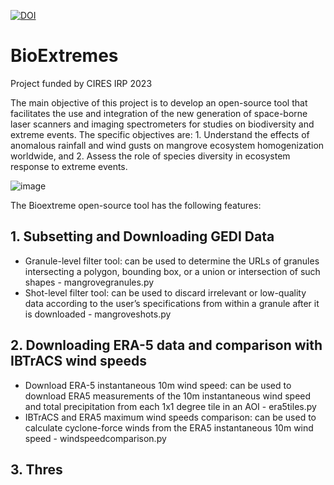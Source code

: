 [![DOI](https://zenodo.org/badge/682751872.svg)](https://zenodo.org/doi/10.5281/zenodo.11168263)

# BioExtremes
Project funded by CIRES IRP 2023

The main objective of this project is to develop an open-source tool that facilitates the use and integration of the new generation of space-borne laser scanners and imaging spectrometers for studies on biodiversity and extreme events. The specific objectives are: 1. Understand the effects of anomalous rainfall and wind gusts on mangrove ecosystem homogenization worldwide, and 2. Assess the role of species diversity in ecosystem response to extreme events.

![image](https://github.com/earthlab/BioExtremes/assets/67020853/773b417a-e15d-454a-b20a-948994084da9)

The Bioextreme open-source tool has the following features:

## 1. Subsetting and Downloading GEDI Data

- Granule-level filter tool: can be used to determine the URLs of granules intersecting a polygon, bounding box, or a union or intersection of such shapes - mangrovegranules.py  
- Shot-level filter tool: can be used to discard irrelevant or low-quality data according to the user’s specifications from within a granule after it is downloaded - mangroveshots.py 

## 2. Downloading ERA-5 data and comparison with IBTrACS wind speeds

- Download ERA-5 instantaneous 10m wind speed: can be used to download ERA5 measurements of the 10m instantaneous wind speed and total precipitation from each 1x1 degree tile in an AOI - era5tiles.py
- IBTrACS and ERA5 maximum wind speeds comparison: can be used to calculate cyclone-force winds from the ERA5 instantaneous 10m wind speed - windspeedcomparison.py

## 3. Thres
